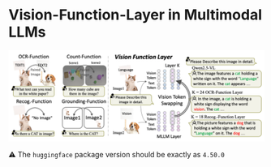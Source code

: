 # Vision-Function-Layer in Multimodal LLMs
![tea](./imgs/vfl.png)


:warning: The `huggingface` package version should be exactly as `4.50.0`